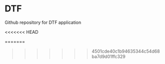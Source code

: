 # DTF
Github repository for DTF application

<<<<<<< HEAD



=======
>>>>>>> 4501cde40c1b94635344c54d68ba7d9d01ffc329
